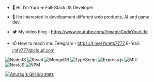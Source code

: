 - 👋 Hi, I’m Yurii => Full-Stack JS Developer
- 👀 I’m interested in development different web products, AI and game dev.
- &#127957; My video blog - https://www.youtube.com/@magicCodeYourLife

- 📫 How to reach me:
  Telegram - https://t.me/Yurets7777
  E-mail: jmfy777@icloud.com

![NodeJS](https://img.shields.io/badge/node.js-6DA55F?style=for-the-badge&logo=node.js&logoColor=white) ![React](https://img.shields.io/badge/react-%2320232a.svg?style=for-the-badge&logo=react&logoColor=%2361DAFB) ![MongoDB](https://img.shields.io/badge/MongoDB-%234ea94b.svg?style=for-the-badge&logo=mongodb&logoColor=white) ![TypeScript](https://img.shields.io/badge/typescript-%23007ACC.svg?style=for-the-badge&logo=typescript&logoColor=white) ![Express.js](https://img.shields.io/badge/express.js-%23404d59.svg?style=for-the-badge&logo=express&logoColor=%2361DAFB) ![MUI](https://img.shields.io/badge/MUI-%230081CB.svg?style=for-the-badge&logo=mui&logoColor=white) ![NestJS](https://img.shields.io/badge/nestjs-%23E0234E.svg?style=for-the-badge&logo=nestjs&logoColor=white) ![NPM](https://img.shields.io/badge/NPM-%23CB3837.svg?style=for-the-badge&logo=npm&logoColor=white)

[![Anurag's GitHub stats](https://github-readme-stats.vercel.app/api?username=Yurii77777&show_icons=true&theme=dark)](https://github.com/anuraghazra/github-readme-stats)
